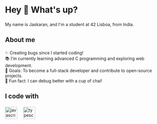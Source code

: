 <h1 align="left">Hey 👋 What's up?</h1>

###

<p align="left">My name is Jaskaran, and I'm a student at 42 Lisboa, from India.</p>

###

<h2 align="left">About me</h2>

###

<p align="left">✨ Creating bugs since I started coding!<br>📚 I'm currently learning advanced C programming and exploring web development.<br>🎯 Goals: To become a full-stack developer and contribute to open-source projects.<br>🎲 Fun fact: I can debug better with a cup of chai!</p>

###

<h2 align="left">I code with</h2>

###

<div align="left">
  <img src="https://cdn.jsdelivr.net/gh/devicons/devicon/icons/javascript/javascript-original.svg" height="40" alt="javascript logo"  />
  <img width="12" />
  <img src="https://cdn.jsdelivr.net/gh/devicons/devicon/icons/typescript/typescript-original.svg" height="40" alt="typescript logo"  />
  <img width="12" />
  <img src
